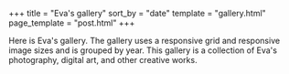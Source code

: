 +++
title = "Eva's gallery"
sort_by = "date"
template = "gallery.html"
page_template = "post.html"
+++

Here is Eva's gallery. The gallery uses a responsive grid and responsive image sizes and is grouped by year.
This gallery is a collection of Eva's photography, digital art, and other creative works.
